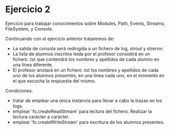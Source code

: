 Ejercicio 2
==============

Ejercicio para trabajar conocimientos sobre Modules, Path, Events, Streams, FileSystem, y Console.

Continuando con el ejercicio anterior trataremos de:

* La salida de consola será redirigida a un fichero de log, strout y strerror.
* La lista de alumnos inscritos leida por el profesor consistirá en un fichero .txt que contendrá los nombres y apellidos de cada alumno en una línea diferente.
* El profesor anotará en un fichero .txt los nombres y apellidos de cada uno de los alumnos presentes, en una línea cada uno, en el momento en el que escucha la respuesta del mismo.

Condiciones:
* tratar de emplear una única instancia para llevar a cabo la trazas en los logs.
* emplear 'fs.createReadStream' para lectura del fichero. Realizar la lectura carácter a carácter.
* emplear 'fs.createWriteStream' para escritura de los alumnos presentes.
